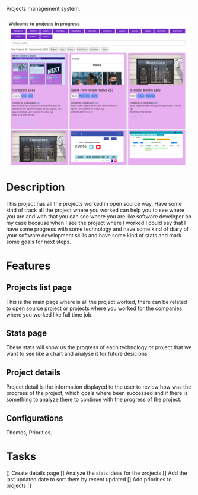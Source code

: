 Projects management system.

![Home](https://raw.githubusercontent.com/kapit4n/l-projects/master/mockups/l-projects-home.png)

# Description
This project has all the projects worked in open source way.
Have some kind of track all the project where you worked
can help you to see where you are and with that you can 
see where you are like software developer on my case
because when I see the project where I worked I could 
say that I have some progress with some technology 
and have some kind of diary of your software development
skills and have some kind of stats and mark some goals for 
next steps.

# Features
## Projects list page
This is the main page where is all the project worked, there can be related to 
open source project or projects where you worked for the companies where 
you worked like full time job.

## Stats page
These stats will show us the progress of each technology or project
that we want to see like a chart and analyse it for future desicions


## Project details
Project detail is the information displayed to the user to review 
how was the progress of the project, which goals where been successed and 
if there is something to analyze there to continue with the progress of the 
project.

## Configurations
Themes, Priorities.


# Tasks
[] Create details page
[] Analyze the stats ideas for the projects
[] Add the last updated date to sort them by recent updated
[] Add priorities to projects
[] 
